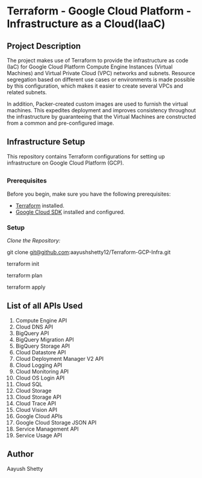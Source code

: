 
# Terraform - Google Cloud Platform - Infrastructure as a Cloud(IaaC)

## Project Description

The project makes use of Terraform to provide the infrastructure as code (IaC) for Google Cloud Platform Compute Engine Instances (Virtual Machines) and Virtual Private Cloud (VPC) networks and subnets. Resource segregation based on different use cases or environments is made possible by this configuration, which makes it easier to create several VPCs and related subnets.

In addition, Packer-created custom images are used to furnish the virtual machines. This expedites deployment and improves consistency throughout the infrastructure by guaranteeing that the Virtual Machines are constructed from a common and pre-configured image.


## Infrastructure Setup

This repository contains Terraform configurations for setting up infrastructure on Google Cloud Platform (GCP).

## 
### Prerequisites

Before you begin, make sure you have the following prerequisites:

- [Terraform](https://www.terraform.io/downloads.html) installed.
- [Google Cloud SDK](https://cloud.google.com/sdk/docs/install) installed and configured.

### Setup

*Clone the Repository:*

 
 git clone git@github.com:aayushshetty12/Terraform-GCP-Infra.git
 
 terraform init

 terraform plan
 
 terraform apply
 

 ## List of all APIs Used

 1. Compute Engine API
 2. Cloud DNS API
 3. BigQuery API
 4. BigQuery Migration API
 5. BigQuery Storage API
 6. Cloud Datastore API
 7. Cloud Deployment Manager V2 API
 8. Cloud Logging API
 9. Cloud Monitoring API
 10. Cloud OS Login API
 11. Cloud SQL
 12. Cloud Storage
 13. Cloud Storage API
 14. Cloud Trace API
 15. Cloud Vision API
 16. Google Cloud APIs
 17. Google Cloud Storage JSON API
 18. Service Management API
 19. Service Usage API
 

 ## Author

 Aayush Shetty

 